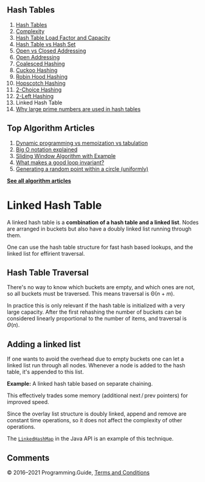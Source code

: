 



## Hash Tables

1.  [Hash Tables](hash-tables.html)
2.  [Complexity](hash-tables-complexity.html)
3.  [Hash Table Load Factor and Capacity](hash-table-load-factor-and-capacity.html)
4.  [Hash Table vs Hash Set](hash-table-vs-hash-set.html)
5.  [Open vs Closed Addressing](hash-tables-open-vs-closed-addressing.html)
6.  [Open Addressing](hash-tables-open-addressing.html)
7.  [Coalesced Hashing](coalesced-hashing.html)
8.  [Cuckoo Hashing](cuckoo-hashing.html)
9.  [Robin Hood Hashing](robin-hood-hashing.html)
10. [Hopscotch Hashing](hopscotch-hashing.html)
11. [2-Choice Hashing](2-choice-hashing.html)
12. [2-Left Hashing](2-left-hashing.html)
13. Linked Hash Table
14. [Why large prime numbers are used in hash tables](prime-numbers-in-hash-tables.html)



## Top Algorithm Articles

1.  [Dynamic programming vs memoization vs tabulation](dynamic-programming-vs-memoization-vs-tabulation.html)
2.  [Big O notation explained](big-o-notation-explained.html)
3.  [Sliding Window Algorithm with Example](sliding-window-example.html)
4.  [What makes a good loop invariant?](what-makes-a-good-loop-invariant.html)
5.  [Generating a random point within a circle (uniformly)](random-point-within-circle.html)

[**See all algorithm articles**](algorithms.html)

# Linked Hash Table

A linked hash table is a **combination of a hash table and a linked list**. Nodes are arranged in buckets but also have a doubly linked list running through them.

One can use the hash table structure for fast hash based lookups, and the linked list for effirient traversal.

## Hash Table Traversal

There's no way to know which buckets are empty, and which ones are not, so all buckets must be traversed. This means traversal is <span class="no-wrap">Θ(_n_ + _m_)</span>.

In practice this is only relevant if the hash table is initialized with a very large capacity. After the first rehashing the number of buckets can be considered linearly proportional to the number of items, and traversal is _Θ_(_n_).

## Adding a linked list

If one wants to avoid the overhead due to empty buckets one can let a linked list run through all nodes. Whenever a node is added to the hash table, it's appended to this list.

**Example:** A linked hash table based on separate chaining.

This effectively trades some memory (additional next / prev pointers) for improved speed.

Since the overlay list structure is doubly linked, append and remove are constant time operations, so it does not affect the complexity of other operations.

The [`LinkedHashMap`](https://docs.oracle.com/javase/8/docs/api/java/util/LinkedHashMap.html) in the Java API is an example of this technique.

## Comments



© 2016–2021 Programming.Guide, [Terms and Conditions](terms-and-conditions.html)
